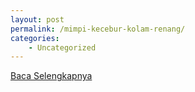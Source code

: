 ```yaml
---
layout: post
permalink: /mimpi-kecebur-kolam-renang/
categories:
    - Uncategorized
---
```


[Baca Selengkapnya](/08)